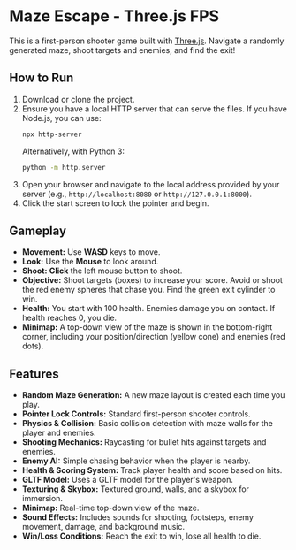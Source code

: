 # Maze Escape - Three.js FPS

This is a first-person shooter game built with [Three.js](https://threejs.org/). Navigate a randomly generated maze, shoot targets and enemies, and find the exit!

## How to Run

1. Download or clone the project.
2. Ensure you have a local HTTP server that can serve the files. If you have Node.js, you can use:
   ```bash
   npx http-server
   ```
   Alternatively, with Python 3:
   ```bash
   python -m http.server
   ```
3. Open your browser and navigate to the local address provided by your server (e.g., `http://localhost:8080` or `http://127.0.0.1:8000`).
4. Click the start screen to lock the pointer and begin.

## Gameplay

- **Movement:** Use **WASD** keys to move.
- **Look:** Use the **Mouse** to look around.
- **Shoot:** **Click** the left mouse button to shoot.
- **Objective:** Shoot targets (boxes) to increase your score. Avoid or shoot the red enemy spheres that chase you. Find the green exit cylinder to win.
- **Health:** You start with 100 health. Enemies damage you on contact. If health reaches 0, you die.
- **Minimap:** A top-down view of the maze is shown in the bottom-right corner, including your position/direction (yellow cone) and enemies (red dots).

## Features

- **Random Maze Generation:** A new maze layout is created each time you play.
- **Pointer Lock Controls:** Standard first-person shooter controls.
- **Physics & Collision:** Basic collision detection with maze walls for the player and enemies.
- **Shooting Mechanics:** Raycasting for bullet hits against targets and enemies.
- **Enemy AI:** Simple chasing behavior when the player is nearby.
- **Health & Scoring System:** Track player health and score based on hits.
- **GLTF Model:** Uses a GLTF model for the player's weapon.
- **Texturing & Skybox:** Textured ground, walls, and a skybox for immersion.
- **Minimap:** Real-time top-down view of the maze.
- **Sound Effects:** Includes sounds for shooting, footsteps, enemy movement, damage, and background music.
- **Win/Loss Conditions:** Reach the exit to win, lose all health to die.